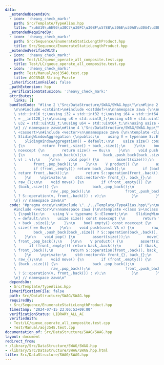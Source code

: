 ```yaml
---
data:
  _extendedDependsOn:
  - icon: ':heavy_check_mark:'
    path: Src/Template/TypeAlias.hpp
    title: "\u6A19\u6E96\u30C7\u30FC\u30BF\u578B\u306E\u30A8\u30A4\u30EA\u30A2\u30B9"
  _extendedRequiredBy:
  - icon: ':heavy_check_mark:'
    path: Src/Sequence/EnumerateStaticLengthProduct.hpp
    title: Src/Sequence/EnumerateStaticLengthProduct.hpp
  _extendedVerifiedWith:
  - icon: ':heavy_check_mark:'
    path: Test/LC/queue_operate_all_composite.test.cpp
    title: Test/LC/queue_operate_all_composite.test.cpp
  - icon: ':heavy_check_mark:'
    path: Test/Manual/aoj3548.test.cpp
    title: AOJ3548 String Puzzle
  _isVerificationFailed: false
  _pathExtension: hpp
  _verificationStatusIcon: ':heavy_check_mark:'
  attributes:
    links: []
  bundledCode: "#line 2 \"Src/DataStructure/SWAG/SWAG.hpp\"\n\n#line 2 \"Src/Template/TypeAlias.hpp\"\
    \n\n#include <cstdint>\n#include <cstddef>\n\nnamespace zawa {\n\nusing i16 =\
    \ std::int16_t;\nusing i32 = std::int32_t;\nusing i64 = std::int64_t;\nusing i128\
    \ = __int128_t;\n\nusing u8 = std::uint8_t;\nusing u16 = std::uint16_t;\nusing\
    \ u32 = std::uint32_t;\nusing u64 = std::uint64_t;\n\nusing usize = std::size_t;\n\
    \n} // namespace zawa\n#line 4 \"Src/DataStructure/SWAG/SWAG.hpp\"\n\n#include\
    \ <cassert>\n#include <vector>\n\nnamespace zawa {\n\ntemplate <class S>\nclass\
    \ SlidingWindowAggregation {\npublic:\n    using V = typename S::Element;\n\n\
    \    SlidingWindowAggregation() = default;\n\n    usize size() const noexcept\
    \ {\n        return front_.size() + back_.size();\n    }\n\n    bool empty() const\
    \ noexcept {\n        return size() == 0u;\n    }\n\n    void push(const V& v)\
    \ {\n        raw_.push_back(v);\n        back_.push_back(back_.size() ? S::operation(back_.back(),\
    \ v) : v);\n    }\n\n    void pop() {\n        assert(size());\n        move();\n\
    \        front_.pop_back();\n    }\n\n    V product() {\n        assert(size());\n\
    \        if (front_.empty()) return back_.back();\n        if (back_.empty())\
    \ return front_.back();\n        return S::operation(front_.back(), back_.back());\n\
    \    }\n    \nprivate:\n    std::vector<V> front_{}, back_{};\n    std::vector<V>\
    \ raw_{};\n\n    void move() {\n        if (front_.empty()) {\n            while\
    \ (back_.size()) {\n                back_.pop_back();\n                V v{raw_.back()};\n\
    \                raw_.pop_back();\n                front_.push_back(front_.size()\
    \ ? S::operation(v, front_.back()) : v);\n            }\n        }\n    }\n};\n\
    \n} // namespace zawa\n"
  code: "#pragma once\n\n#include \"../../Template/TypeAlias.hpp\"\n\n#include <cassert>\n\
    #include <vector>\n\nnamespace zawa {\n\ntemplate <class S>\nclass SlidingWindowAggregation\
    \ {\npublic:\n    using V = typename S::Element;\n\n    SlidingWindowAggregation()\
    \ = default;\n\n    usize size() const noexcept {\n        return front_.size()\
    \ + back_.size();\n    }\n\n    bool empty() const noexcept {\n        return\
    \ size() == 0u;\n    }\n\n    void push(const V& v) {\n        raw_.push_back(v);\n\
    \        back_.push_back(back_.size() ? S::operation(back_.back(), v) : v);\n\
    \    }\n\n    void pop() {\n        assert(size());\n        move();\n       \
    \ front_.pop_back();\n    }\n\n    V product() {\n        assert(size());\n  \
    \      if (front_.empty()) return back_.back();\n        if (back_.empty()) return\
    \ front_.back();\n        return S::operation(front_.back(), back_.back());\n\
    \    }\n    \nprivate:\n    std::vector<V> front_{}, back_{};\n    std::vector<V>\
    \ raw_{};\n\n    void move() {\n        if (front_.empty()) {\n            while\
    \ (back_.size()) {\n                back_.pop_back();\n                V v{raw_.back()};\n\
    \                raw_.pop_back();\n                front_.push_back(front_.size()\
    \ ? S::operation(v, front_.back()) : v);\n            }\n        }\n    }\n};\n\
    \n} // namespace zawa\n"
  dependsOn:
  - Src/Template/TypeAlias.hpp
  isVerificationFile: false
  path: Src/DataStructure/SWAG/SWAG.hpp
  requiredBy:
  - Src/Sequence/EnumerateStaticLengthProduct.hpp
  timestamp: '2024-07-15 23:06:53+09:00'
  verificationStatus: LIBRARY_ALL_AC
  verifiedWith:
  - Test/LC/queue_operate_all_composite.test.cpp
  - Test/Manual/aoj3548.test.cpp
documentation_of: Src/DataStructure/SWAG/SWAG.hpp
layout: document
redirect_from:
- /library/Src/DataStructure/SWAG/SWAG.hpp
- /library/Src/DataStructure/SWAG/SWAG.hpp.html
title: Src/DataStructure/SWAG/SWAG.hpp
---
```

